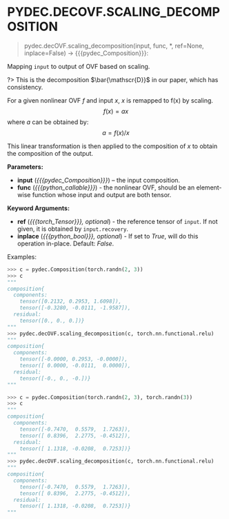 # PYDEC.DECOVF.SCALING_DECOMPOSITION
> pydec.decOVF.scaling_decomposition(input, func, *, ref=None, inplace=False) -> {{{pydec_Composition}}}:

Mapping `input` to output of OVF based on scaling.

?> This is the decomposition $\bar{\mathscr{D}}$ in our paper, which has consistency.

For a given nonlinear OVF $f$ and input $x$, $x$ is remapped to f(x) by scaling.
$$
f(x)=ax
$$
where $a$ can be obtained by:
$$
a=f(x)/x
$$

This linear transformation is then applied to the composition of $x$ to obtain the composition of the output.

**Parameters:**

* **input** (*{{{pydec_Composition}}}*) – the input composition.
* **func** (*{{{python_callable}}}*) - the nonlinear OVF, should be an element-wise function whose input and output are both tensor.

**Keyword Arguments:**

* **ref** (*{{{torch_Tensor}}}, optional*) - the reference tensor of `input`. If not given, it is obtained by `input.recovery`.
* **inplace** (*{{{python_bool}}}, optional*) - If set to *True*, will do this operation in-place. Default: *False*.

Examples:
```python
>>> c = pydec.Composition(torch.randn(2, 3))
>>> c
"""
composition{
  components:
    tensor([0.2132, 0.2953, 1.6098]),
    tensor([-0.3280, -0.0111, -1.9587]),
  residual:
    tensor([0., 0., 0.])}
"""
>>> pydec.decOVF.scaling_decomposition(c, torch.nn.functional.relu)
"""
composition{
  components:
    tensor([-0.0000, 0.2953, -0.0000]),
    tensor([ 0.0000, -0.0111,  0.0000]),
  residual:
    tensor([-0., 0., -0.])}
"""

>>> c = pydec.Composition(torch.randn(2, 3), torch.randn(3))
>>> c
"""
composition{
  components:
    tensor([-0.7470,  0.5579,  1.7263]),
    tensor([ 0.8396,  2.2775, -0.4512]),
  residual:
    tensor([ 1.1318, -0.0208,  0.7253])}
"""
>>> pydec.decOVF.scaling_decomposition(c, torch.nn.functional.relu)
"""
composition{
  components:
    tensor([-0.7470,  0.5579,  1.7263]),
    tensor([ 0.8396,  2.2775, -0.4512]),
  residual:
    tensor([ 1.1318, -0.0208,  0.7253])}
"""
```